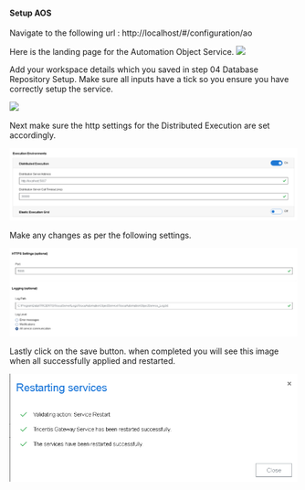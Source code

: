 #### Setup AOS

Navigate to the following url : http://localhost/#/configuration/ao

Here is the landing page for the Automation Object Service.
![](aos-landing.png)

Add your workspace details which you saved in step 04 Database Repository Setup. Make sure all inputs have a tick so you ensure you have correctly setup the service.

![](aos-workspace.png)

Next make sure the http settings for the Distributed Execution are set accordingly.

![](./img/Pasted%20image%2020230216111145.png)

Make any changes as per the following settings.

![](./img/Pasted%20image%2020230216111202.png)

Lastly click on the save button. when completed you will see this image when all successfully applied and restarted.

![](./img/Pasted%20image%2020230216111451.png)